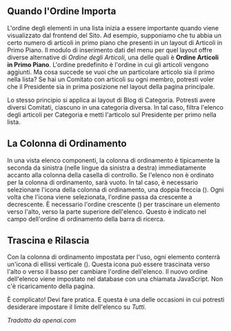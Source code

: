 <!-- Filename: Help6.x:List_Ordering / Display title: Ordinamento delle Liste -->


## Quando l'Ordine Importa

L'ordine degli elementi in una lista inizia a essere importante quando viene visualizzato dal frontend del Sito. Ad esempio, supponiamo che tu abbia un certo numero di articoli in primo piano che presenti in un layout di Articoli in Primo Piano. Il modulo di inserimento dati del menu per quel layout offre diverse alternative di *Ordine degli Articoli*, una delle quali è **Ordine Articoli in Primo Piano**. L'ordine predefinito è l'ordine in cui gli articoli vengono aggiunti. Ma cosa succede se vuoi che un particolare articolo sia il primo nella lista? Se hai un Comitato con articoli su ogni membro, potresti voler che il Presidente sia in prima posizione nel layout della pagina principale.

Lo stesso principio si applica ai layout di Blog di Categoria. Potresti avere diversi Comitati, ciascuno in una categoria diversa. In tal caso, filtra l'elenco degli articoli per Categoria e metti l'articolo sul Presidente per primo nella lista.

## La Colonna di Ordinamento

In una vista elenco componenti, la colonna di ordinamento è tipicamente la seconda da sinistra (nelle lingue da sinistra a destra) immediatamente accanto alla colonna della casella di controllo. Se l'elenco non è ordinato per la colonna di ordinamento, sarà vuoto. In tal caso, è necessario selezionare l'icona della colonna di ordinamento, una doppia freccia (<span class="ms-1 icon-sort"></span>). Ogni volta che l'icona viene selezionata, l'ordine passa da crescente a decrescente. È necessario l'ordine crescente (<span class="ms-1 icon-caret-up"></span>) per trascinare un elemento verso l'alto, verso la parte superiore dell'elenco. Questo è indicato nel campo dell'ordine di ordinamento della barra di ricerca.

## Trascina e Rilascia

Con la colonna di ordinamento impostata per l'uso, ogni elemento conterrà un'icona di ellissi verticale (<span class="icon-ellipsis-v"></span>). Questa icona può essere trascinata verso l'alto o verso il basso per cambiare l'ordine dell'elenco. Il nuovo ordine dell'elenco viene impostato nel database con una chiamata JavaScript. Non c'è ricaricamento della pagina.

È complicato! Devi fare pratica. E questa è una delle occasioni in cui potresti desiderare impostare il limite dell'elenco su *Tutti*.

*Tradotto da openai.com*

